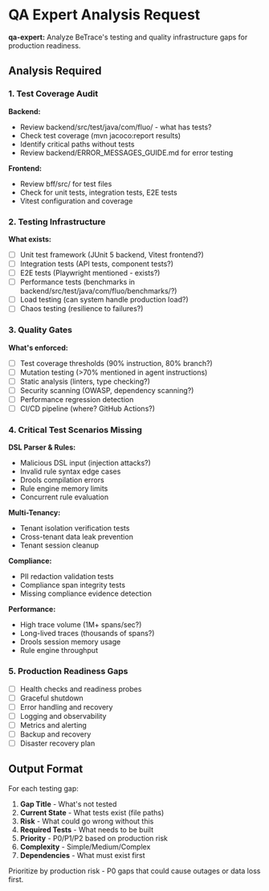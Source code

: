 # QA Expert Analysis Request

**qa-expert:** Analyze BeTrace's testing and quality infrastructure gaps for production readiness.

## Analysis Required

### 1. Test Coverage Audit
**Backend:**
- Review backend/src/test/java/com/fluo/ - what has tests?
- Check test coverage (mvn jacoco:report results)
- Identify critical paths without tests
- Review backend/ERROR_MESSAGES_GUIDE.md for error testing

**Frontend:**
- Review bff/src/ for test files
- Check for unit tests, integration tests, E2E tests
- Vitest configuration and coverage

### 2. Testing Infrastructure
**What exists:**
- [ ] Unit test framework (JUnit 5 backend, Vitest frontend?)
- [ ] Integration tests (API tests, component tests?)
- [ ] E2E tests (Playwright mentioned - exists?)
- [ ] Performance tests (benchmarks in backend/src/test/java/com/fluo/benchmarks/?)
- [ ] Load testing (can system handle production load?)
- [ ] Chaos testing (resilience to failures?)

### 3. Quality Gates
**What's enforced:**
- [ ] Test coverage thresholds (90% instruction, 80% branch?)
- [ ] Mutation testing (>70% mentioned in agent instructions)
- [ ] Static analysis (linters, type checking?)
- [ ] Security scanning (OWASP, dependency scanning?)
- [ ] Performance regression detection
- [ ] CI/CD pipeline (where? GitHub Actions?)

### 4. Critical Test Scenarios Missing
**DSL Parser & Rules:**
- Malicious DSL input (injection attacks?)
- Invalid rule syntax edge cases
- Drools compilation errors
- Rule engine memory limits
- Concurrent rule evaluation

**Multi-Tenancy:**
- Tenant isolation verification tests
- Cross-tenant data leak prevention
- Tenant session cleanup

**Compliance:**
- PII redaction validation tests
- Compliance span integrity tests
- Missing compliance evidence detection

**Performance:**
- High trace volume (1M+ spans/sec?)
- Long-lived traces (thousands of spans?)
- Drools session memory usage
- Rule engine throughput

### 5. Production Readiness Gaps
- [ ] Health checks and readiness probes
- [ ] Graceful shutdown
- [ ] Error handling and recovery
- [ ] Logging and observability
- [ ] Metrics and alerting
- [ ] Backup and recovery
- [ ] Disaster recovery plan

## Output Format

For each testing gap:
1. **Gap Title** - What's not tested
2. **Current State** - What tests exist (file paths)
3. **Risk** - What could go wrong without this
4. **Required Tests** - What needs to be built
5. **Priority** - P0/P1/P2 based on production risk
6. **Complexity** - Simple/Medium/Complex
7. **Dependencies** - What must exist first

Prioritize by production risk - P0 gaps that could cause outages or data loss first.
